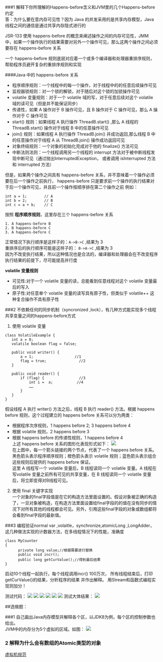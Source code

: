 ###1 解释下你所理解的Happens-before含义和JVM里的几个Happens-before约定   
答：为什么要在意内存可见性？因为 Java 的并发采用的是共享内存模型，Java 线程之间的通信是通过共享内存隐式进行的

JSR-133 使用 happens-before 的概念来阐述操作之间的内存可见性，JMM 中，如果一个操作执行的结果需要对另外一个操作可见，那么这两个操作之间必须要存在 happens-before 关系   

一个 happens-before 规则底层对应着一个或多个编译器和处理器重排序规则，帮助程序员避开复杂的重排序规则和实现      

####Java 中的 happens-before 关系    
- 程序顺序规则：一个线程中的每一个操作，对于线程中的的任意后续操作可见    
- 监视器锁规则：对一个锁的解锁，对于随后对这个锁的加锁操作可见   
- volatile 变量规则：对于一个 volatile 域的写，对于任意后续对这个 volatile 域的读可见（但是并不能保证同步）
- 传递性，如果 A 操作对于 B 操作可见，且 B 操作对于 C 操作可见，那么 A 操作对于 C 操作可见   
- start() 规则：如果线程 A 执行操作 ThreadB.start() ,那么 A 线程的 ThreadB.start() 操作对于线程 B 中的任意操作可见   
- join() 规则：如果线程 A 执行操作 ThreadB.join() 并成功返回,那么线程 B 中的任意操作对于线程 A 从 ThreadB.join() 操作成功返回可见   
- 对象终结规则：一个对象的初始化完成对于他的 finalize() 方法可见   
- 中断法则法则：一个线程调用另一个线程的 interrupt 方法对于被中断线程发现中断可见（通过抛出InterruptedException， 或者调用 isInterrupted 方法和 interrupted 方法）   

但是，如果两个操作之间具有 happens-before 关系，并不意味着一个操作必须要在后一个操作之前执行， happens-before 只是要求前一个操作的执行结果对于后一个操作可见，并且前一个操作按顺序排在第二个操作之前
例如：

```
int a = 1;        // A 
int b = 2;        // B
int c = a + b;    // C
```   
按照 **程序顺序规则**，这里存在三个 happens-before 关系

```
1. A happens-before B
2. B happens-before C
3. A happens-before C
```
正常情况下执行顺序是这样子的：```A->B->C``` ,结果为 3    
重排序后的执行顺序可能是这样子的： ```B->A->C``` ,结果为 3    
因为不改变执行结果，所以这种情况也是合法的，编译器和处理器会在不改变程序执行结果的前提下，尽可能提高并行度    

**volatile 变量规则**   

- 可见性:对于一个 volatile 变量的读，总能看到任意线程对这个 volatile 变量最后的写入   
- 原子性:对任意单个 volatile 变量的读写具有原子性，但类似于 volatile++ 这种复合操作不具有原子性    




###2 不依赖任何的同步机制（syncronized ,lock），有几种方式能实现多个线程共享变量之间的happens-before方式   
1. 使用 volatile 变量

 ```
class VolatileExample {
    int a = 0;
    volatile boolean flag = false;

    public void writer() {
        a = 1;                   //1
        flag = true;               //2
    }

    public void reader() {
        if (flag) {                //3
            int i =  a;           //4
            ……
        }
    }
}  
 ```     
假设线程 A 执行 writer() 方法之后，线程 B 执行 reader() 方法。根据 happens before 规则，这个过程建立的 happens before 关系可以分为两类：   
  
  - 根据程序次序规则，1 happens before 2; 3 happens before 4
  - 根据 volatile 规则，2 happens before 3
  - 根据 happens before 的传递性规则，1 happens before 4   
上述 happens before 关系的图形化表现形式如下：
![](16.png)    
在上图中，每一个箭头链接的两个节点，代表了一个 happens before 关系。黑色箭头表示程序顺序规则；橙色箭头表示 volatile 规则；蓝色箭头表示组合这些规则后提供的 happens before 保证。    
这里 A 线程写一个 volatile 变量后，B 线程读同一个 volatile 变量。A 线程在写volatile 变量之前所有可见的共享变量，在 B 线程读同一个 volatile 变量后，将立即变得对B线程可见。   

2. 使用 final 关键字实现   
  一个对象的final字段值是在它的构造方法里面设置的。假设对象被正确的构造了，一旦对象被构造，在构造方法里面设置给final字段的的值在没有同步的情况下对所有其他的线程都会可见。另外，引用这些final字段的对象或数组都将会看到final字段的最新值。   
  
     

###3 编程验证normal var ,volaitle，synchronize,atomicLong ,LongAdder，这几种做法实现的计数器方法，在多线程情况下的性能，准确度

    class MyCounter
    {
          private long value;//根据需要进行替换
          public void incr();
          public long getCurValue();//得到最后结果
    }  
启动10个线程一起执行，每个线程调用incr() 100万次，
所有线程结束后，打印 getCurValue()的结果，分析程序的结果 并作出解释。 用Stream和函数式编程实现则加分！

测试代码：
![](QQ20170107-163343@2x.png)
![](QQ20170107-163414@2x.png)
![](QQ20170107-164119@2x.png)
![](QQ20170107-163438@2x.png)
![](QQ20170107-163447@2x.png)
![](QQ20170107-163503@2x.png)
测试大体结果：
![](QQ20170107-164315@2x.png)

##选做题：
 
###1 自己画出Java内存模型并解释各个区，以JDK8为例，每个区的控制参数也给出。     
JVM中的内存分为5个虚拟的区域。如图：
![](jvm内存分区.png)

### 2 解释为什么会有数组的Atomic类型的对象
 
 
 
 [虚拟机规范](http://docs.oracle.com/javase/specs/jls/se8/jls8.pdf)